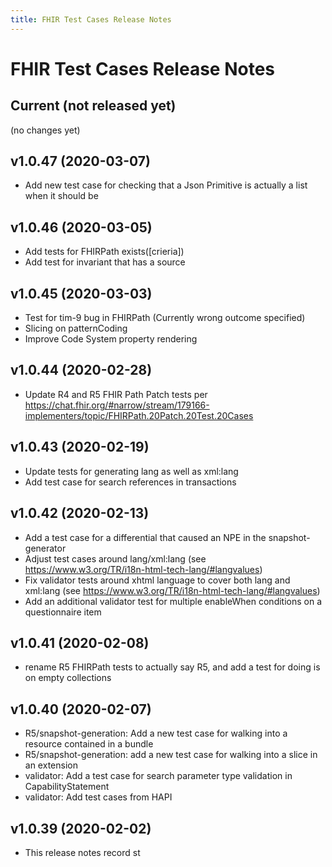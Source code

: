 ```yaml
---
title: FHIR Test Cases Release Notes
---
```


# FHIR Test Cases Release Notes

## Current (not released yet)

(no changes yet)

## v1.0.47 (2020-03-07)


* Add new test case for checking that a Json Primitive is actually a list when it should be

## v1.0.46 (2020-03-05)

* Add tests for FHIRPath exists([crieria])
* Add test for invariant that has a source 

## v1.0.45 (2020-03-03)

* Test for tim-9 bug in FHIRPath (Currently wrong outcome specified)
* Slicing on patternCoding
* Improve Code System property rendering

## v1.0.44 (2020-02-28)

* Update R4 and R5 FHIR Path Patch tests per https://chat.fhir.org/#narrow/stream/179166-implementers/topic/FHIRPath.20Patch.20Test.20Cases

## v1.0.43 (2020-02-19)

* Update tests for generating lang as well as xml:lang
* Add test case for search references in transactions

## v1.0.42 (2020-02-13)

* Add a test case for a differential that caused an NPE in the snapshot-generator
* Adjust test cases around lang/xml:lang (see https://www.w3.org/TR/i18n-html-tech-lang/#langvalues)
* Fix validator tests around xhtml language to cover both lang and xml:lang (see https://www.w3.org/TR/i18n-html-tech-lang/#langvalues)
* Add an additional validator test for multiple enableWhen conditions on a questionnaire item

## v1.0.41 (2020-02-08)

* rename R5 FHIRPath tests to actually say R5, and add a test for doing is on empty collections

## v1.0.40 (2020-02-07)

* R5/snapshot-generation: Add a new test case for walking into a resource contained in a bundle 
* R5/snapshot-generation: add a new test case for walking into a slice in an extension
* validator: Add a test case for search parameter type validation in CapabilityStatement
* validator: Add test cases from HAPI 

## v1.0.39  (2020-02-02)

* This release notes record st